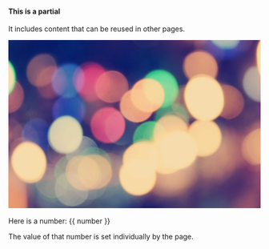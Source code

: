 #### This is a partial

It includes content that can be reused in other pages.

![Raspberries](/images/lights.jpg)

Here is a number: {{ number }}

The value of that number is set individually by the page.